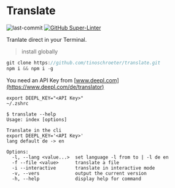 # Translate

![last-commit](https://img.shields.io/github/last-commit/tinoschroeter/translate.svg?style=flat)
[![GitHub Super-Linter](https://github.com/tinoschroeter/translate/workflows/Lint%20Code%20Base/badge.svg)](https://github.com/tinoschroeter/translate/actions/workflows/linter.yml)

Tranlate direct in your Terminal.

> install globally

```javaScript
git clone https://github.com/tinoschroeter/translate.git
npm i && npm i -g
```

You need an API Key from [www.deepl.com](https://www.deepl.com/de/translator)

```shell
export DEEPL_KEY="<API Key>"
~/.zshrc
```

```shell
$ translate --help 
Usage: index [options]

Translate in the cli
export DEEPL_KEY='<API Key>'
lang default de -> en

Options:
  -l, --lang <value...>  set language -l from to | -l de en
  -f --file <value>      translate a file
  -i --interactive       translate in interactive mode
  -v, --vers             output the current version
  -h, --help             display help for command
```

